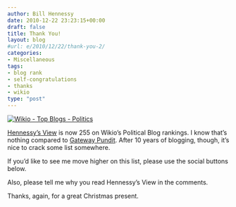 ```yaml
---
author: Bill Hennessy
date: 2010-12-22 23:23:15+00:00
draft: false
title: Thank You!
layout: blog
#url: e/2010/12/22/thank-you-2/
categories:
- Miscellaneous
tags:
- blog rank
- self-congratulations
- thanks
- wikio
type: "post"
---
```


[![Wikio - Top Blogs - Politics](https://external.wikio.com/blogs/top/getrank?url=http%3A%2F%2Fhennessysview.com&cat=Politics&style=8)
](https://www.wikio.com/blogs/top/Politics)

 

[Hennessy’s View](https://hennessysview.com/) is now 255 on Wikio’s Political Blog rankings. I know that’s nothing compared to [Gateway Pundit](https://gatewaypundit.rightnetwork.com/). After 10 years of blogging, though, it’s nice to crack some list somewhere.

 

If you’d like to see me move higher on this list, please use the social buttons below.

 

Also, please tell me why you read Hennessy’s View in the comments. 

 

Thanks, again, for a great Christmas present.
